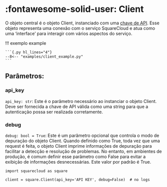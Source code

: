 # :fontawesome-solid-user: Client

O objeto central é o objeto Client, instanciado com uma [chave de API](../getting_api_key.md). Esse
objeto representa uma conexão com o serviço SquareCloud e atua como uma
‘interface’ para interagir com vários aspectos do serviço.

!!! exemplo example

    ```{.py hl_lines="4"}
    --8<-- "examples/client_example.py"
    ```

## Parâmetros:

### api_key

`api_key: str`: Este é o parâmetro necessário ao instanciar o objeto Client.
Deve ser fornecida a chave de API válida como uma string para que a
autenticação possa ser realizada corretamente.

### debug

`debug: bool = True`: Este é um parâmetro opcional que controla o modo de
depuração do objeto Client. Quando definido como True, toda vez que uma request
é feita, o objeto Client imprime informações de depuração para facilitar a
detecção e resolução de
problemas. No entanto, em ambientes de produção, é comum definir esse parâmetro
como False para evitar a exibição de informações desnecessárias.
Este valor por padrão é True.

```{.py3 hl_lines="3" linenums="1" title="example.py"}
import squarecloud as square

client = square.Client(api_key='API KEY', debug=False)  # no logs
```